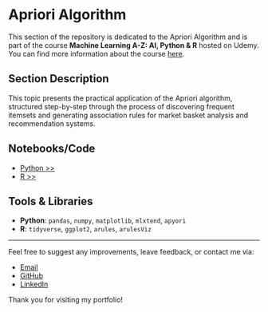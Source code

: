 # Apriori Algorithm

This section of the repository is dedicated to the Apriori Algorithm and is part of the course **Machine Learning A-Z: AI, Python & R** hosted on Udemy. You can find more information about the course [here](https://www.udemy.com/course/machinelearning/).

## Section Description

This topic presents the practical application of the Apriori algorithm, structured step-by-step through the process of discovering frequent itemsets and generating association rules for market basket analysis and recommendation systems.

## Notebooks/Code

+ [Python >>](./01_Python/apriori_py.ipynb)
+ [R >>](./02_R/apriori_r.ipynb)

## Tools & Libraries

+ **Python**: `pandas`, `numpy`, `matplotlib`, `mlxtend`, `apyori`
+ **R**: `tidyverse`, `ggplot2`, `arules`, `arulesViz`


---

Feel free to suggest any improvements, leave feedback, or contact me via:
- [Email](mailto:daluchki@gmail.com)
- [GitHub](https://github.com/daluchkin)
- [LinkedIn](https://www.linkedin.com/in/dmitry-luchkin/)

Thank you for visiting my portfolio!

